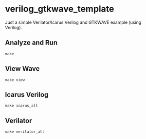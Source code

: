 # verilog_gtkwave_template

Just a simple Verilator/Icarus Verilog and GTKWAVE example (using Verilog).

## Analyze and Run

`make`

## View Wave

`make view`

## Icarus Verilog

`make icarus_all`

## Verilator

`make verilator_all`
